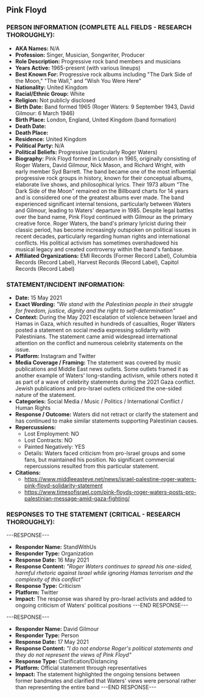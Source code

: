 ## Pink Floyd

### PERSON INFORMATION (COMPLETE ALL FIELDS - RESEARCH THOROUGHLY):

- **AKA Names:** N/A
- **Profession:** Singer, Musician, Songwriter, Producer
- **Role Description:** Progressive rock band members and musicians
- **Years Active:** 1965-present (with various lineups)
- **Best Known For:** Progressive rock albums including "The Dark Side of the Moon," "The Wall," and "Wish You Were Here"
- **Nationality:** United Kingdom
- **Racial/Ethnic Group:** White
- **Religion:** Not publicly disclosed
- **Birth Date:** Band formed 1965 (Roger Waters: 9 September 1943, David Gilmour: 6 March 1946)
- **Birth Place:** London, England, United Kingdom (band formation)
- **Death Date:** 
- **Death Place:** 
- **Residence:** United Kingdom
- **Political Party:** N/A
- **Political Beliefs:** Progressive (particularly Roger Waters)
- **Biography:** Pink Floyd formed in London in 1965, originally consisting of Roger Waters, David Gilmour, Nick Mason, and Richard Wright, with early member Syd Barrett. The band became one of the most influential progressive rock groups in history, known for their conceptual albums, elaborate live shows, and philosophical lyrics. Their 1973 album "The Dark Side of the Moon" remained on the Billboard charts for 14 years and is considered one of the greatest albums ever made. The band experienced significant internal tensions, particularly between Waters and Gilmour, leading to Waters' departure in 1985. Despite legal battles over the band name, Pink Floyd continued with Gilmour as the primary creative force. Roger Waters, the band's primary lyricist during their classic period, has become increasingly outspoken on political issues in recent decades, particularly regarding human rights and international conflicts. His political activism has sometimes overshadowed his musical legacy and created controversy within the band's fanbase.
- **Affiliated Organizations:** EMI Records (Former Record Label), Columbia Records (Record Label), Harvest Records (Record Label), Capitol Records (Record Label)

### STATEMENT/INCIDENT INFORMATION:
- **Date:** 15 May 2021
- **Exact Wording:** *"We stand with the Palestinian people in their struggle for freedom, justice, dignity and the right to self-determination"*
- **Context:** During the May 2021 escalation of violence between Israel and Hamas in Gaza, which resulted in hundreds of casualties, Roger Waters posted a statement on social media expressing solidarity with Palestinians. The statement came amid widespread international attention on the conflict and numerous celebrity statements on the issue.
- **Platform:** Instagram and Twitter
- **Media Coverage / Framing:** The statement was covered by music publications and Middle East news outlets. Some outlets framed it as another example of Waters' long-standing activism, while others noted it as part of a wave of celebrity statements during the 2021 Gaza conflict. Jewish publications and pro-Israel outlets criticized the one-sided nature of the statement.
- **Categories:** Social Media / Music / Politics / International Conflict / Human Rights
- **Response / Outcome:** Waters did not retract or clarify the statement and has continued to make similar statements supporting Palestinian causes.
- **Repercussions:**
  - Lost Employment: NO
  - Lost Contracts: NO
  - Painted Negatively: YES
  - Details: Waters faced criticism from pro-Israel groups and some fans, but maintained his position. No significant commercial repercussions resulted from this particular statement.
- **Citations:** 
  - https://www.middleeasteye.net/news/israel-palestine-roger-waters-pink-floyd-solidarity-statement
  - https://www.timesofisrael.com/pink-floyds-roger-waters-posts-pro-palestinian-message-amid-gaza-fighting/

### RESPONSES TO THE STATEMENT (CRITICAL - RESEARCH THOROUGHLY):

---RESPONSE---
- **Responder Name:** StandWithUs
- **Responder Type:** Organization
- **Response Date:** 16 May 2021
- **Response Content:** *"Roger Waters continues to spread his one-sided, harmful rhetoric against Israel while ignoring Hamas terrorism and the complexity of this conflict"*
- **Response Type:** Criticism
- **Platform:** Twitter
- **Impact:** The response was shared by pro-Israel activists and added to ongoing criticism of Waters' political positions
---END RESPONSE---

---RESPONSE---
- **Responder Name:** David Gilmour
- **Responder Type:** Person
- **Response Date:** 17 May 2021
- **Response Content:** *"I do not endorse Roger's political statements and they do not represent the views of Pink Floyd"*
- **Response Type:** Clarification/Distancing
- **Platform:** Official statement through representatives
- **Impact:** The statement highlighted the ongoing tensions between former bandmates and clarified that Waters' views were personal rather than representing the entire band
---END RESPONSE---